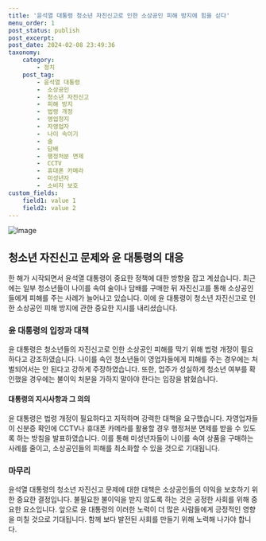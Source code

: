 ```yaml
---
title: '윤석열 대통령 청소년 자진신고로 인한 소상공인 피해 방지에 힘을 싣다'
menu_order: 1
post_status: publish
post_excerpt: 
post_date: 2024-02-08 23:49:36
taxonomy:
    category:
        - 정치
    post_tag:
        - 윤석열 대통령
        -  소상공인
        -  청소년 자진신고
        -  피해 방지
        -  법령 개정
        -  영업정지
        -  자영업자
        -  나이 속이기
        -  술
        -  담배
        -  행정처분 면제
        -  CCTV
        -  휴대폰 카메라
        -  미성년자
        -  소비자 보호
custom_fields:
    field1: value 1
    field2: value 2
---
```


![Image](https://imgnews.pstatic.net/image/014/2024/02/08/0005140290_001_20240208113102022.jpg?type=w647)

## 청소년 자진신고 문제와 윤 대통령의 대응
한 해가 시작되면서 윤석열 대통령이 중요한 정책에 대한 방향을 잡고 계셨습니다. 최근에는 일부 청소년들이 나이를 속여 술이나 담배를 구매한 뒤 자진신고를 통해 소상공인들에게 피해를 주는 사례가 늘어나고 있습니다. 이에 윤 대통령이 청소년 자진신고로 인한 소상공인 피해 방지에 관한 중요한 지시를 내리셨습니다.   
### 윤 대통령의 입장과 대책
윤 대통령은 청소년들의 자진신고로 인한 소상공인 피해를 막기 위해 법령 개정이 필요하다고 강조하였습니다. 나이를 속인 청소년들이 영업자들에게 피해를 주는 경우에는 처벌되어서는 안 된다고 강하게 주장하였습니다. 또한, 업주가 성실하게 청소년 여부를 확인했을 경우에는 불이익 처분을 가하지 말아야 한다는 입장을 밝혔습니다.
#### 대통령의 지시사항과 그 의의
윤 대통령은 법령 개정이 필요하다고 지적하며 강력한 대책을 요구했습니다. 자영업자들이 신분증 확인에 CCTV나 휴대폰 카메라를 활용할 경우 행정처분 면제를 받을 수 있도록 하는 방침을 발표하였습니다. 이를 통해 미성년자들이 나이를 속여 상품을 구매하는 사례를 줄이고, 소상공인들의 피해를 최소화할 수 있을 것으로 기대됩니다.
### 마무리
윤석열 대통령의 청소년 자진신고 문제에 대한 대책은 소상공인들의 이익을 보호하기 위한 중요한 결정입니다. 불필요한 불이익을 받지 않도록 하는 것은 공정한 사회를 위해 중요한 요소입니다. 앞으로 윤 대통령의 이러한 노력이 더 많은 사람들에게 긍정적인 영향을 미칠 것으로 기대됩니다. 함께 보다 발전된 사회를 만들기 위해 노력해 나가야 합니다.
